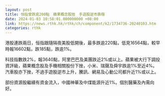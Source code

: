 ```yaml
---
layout: post
title: 恒指曾跌逾200點　蘋果概念股挫　手遊股逆市靠穩
date: 2024-01-03 10:58:01.000000000 +08:00
link: https://news.rthk.hk/rthk/ch/component/k2/1734736-20240103.htm
categories: rthk
---
```


港股連跌兩日，恒指跟隨隔夜美股低開後，最多跌逾220點，低見16564點，較早時報16602點，跌185點，跌逾1%。

科技指數跌2%，報3640點，阿里巴巴及美團跌近2%或以上。蘋果被大行下調投資評級，蘋果概念股及手機相關股份下挫，小米、瑞聲及舜宇跌逾1%至近4%。汽車股亦下挫，不過手遊股逆市上升，騰訊、網易及心動公司都升近1%或以上。

部份資源股繼續有資金流入，中國神華及中煤能源升近1%。個別醫藥及內需向好。
